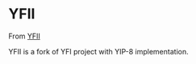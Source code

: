 # YFII

From [YFII](https://github.com/yfii/dfi)

YFII is a fork of YFI project with YIP-8 implementation.


